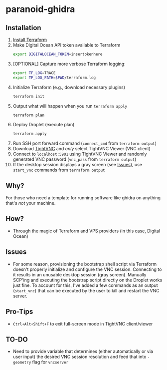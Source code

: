 # paranoid-ghidra

## Installation
1. [Install Terraform](https://learn.hashicorp.com/terraform/getting-started/install.html)
2. Make Digital Ocean API token available to Terraform
    ```bash
    export DIGITALOCEAN_TOKEN=insertokenhere
    ```
3. [OPTIONAL] Capture more verbose Terraform logging:
    ```bash
    export TF_LOG=TRACE
    export TF_LOG_PATH=$PWD/terraform.log
    ```
4. Initialize Terraform (e.g., download necessary plugins)
    ```bash
    terraform init
    ```
5. Output what will happen when you run `terraform apply`
    ```bash
    terraform plan
    ```
6. Deploy Droplet (execute plan)
    ```bash
    terraform apply
    ```
7. Run SSH port forward command (`connect_cmd` from `terraform output`)
8. Download [TightVNC](https://www.tightvnc.com/download.php) and *only* select TightVNC Viewer (VNC client)
9. Connect to `localhost:5901` using TightVNC Viewer and randomly generated VNC password (`vnc_pass` from `terraform output`)
10. If the desktop session displays a gray screen (see [Issues](#issues)), use `start_vnc` commands from `terraform output` 

## Why?
For those who need a template for running software like ghidra on anything that's *not* your machine.

## How?
* Through the magic of Terraform and VPS providers (in this case, Digital Ocean)

## Issues
* For some reason, provisioning the bootstrap shell script via Terraform doesn't properly initialize and configure the VNC session. Connecting to it results in an unusable desktop session (gray screen). Manually SCP'ing and executing the bootstrap script directly on the Droplet works just fine. To account for this, I've added a few commands as an output (`start_vnc`) that can be executed by the user to kill and restart the VNC server.

## Pro-Tips
* `Ctrl+Alt+Shift+F` to exit full-screen mode in TightVNC client/viewer

## TO-DO
* Need to provide variable that determines (either automatically or via user input) the desired VNC session resolution and feed that into `-geometry` flag for `vncserver`